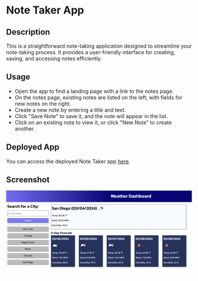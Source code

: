 # Note Taker App

## Description

This is a straightforward note-taking application designed to streamline your note-taking process. It provides a user-friendly interface for creating, saving, and accessing notes efficiently.

## Usage

- Open the app to find a landing page with a link to the notes page.
- On the notes page, existing notes are listed on the left, with fields for new notes on the right.
- Create a new note by entering a title and text.
- Click "Save Note" to save it, and the note will appear in the list.
- Click on an existing note to view it, or click "New Note" to create another.

## Deployed App

You can access the deployed Note Taker app [here](https://notes-tracker-281c6baceba3.herokuapp.com/).

## Screenshot

![Screenshot](https://raw.githubusercontent.com/Chaosgale/weather/main/assets/img/Screenshot%20.png)